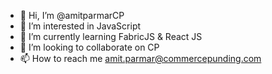 - 👋 Hi, I’m @amitparmarCP
- 👀 I’m interested in JavaScript
- 🌱 I’m currently learning FabricJS & React JS
- 💞️ I’m looking to collaborate on CP
- 📫 How to reach me amit.parmar@commercepunding.com

<!---
amitparmarCP/amitparmarCP is a ✨ special ✨ repository because its `README.md` (this file) appears on your GitHub profile.
You can click the Preview link to take a look at your changes.
--->
